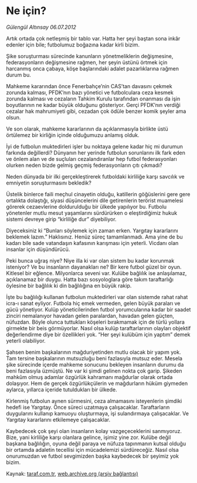 # Ne için?

*Gülengül Altınsay 06.07.2012*

<div class="yazi"><p>Artık ortada çok netleşmiş bir tablo var. Hatta her şeyi baştan sona inkâr edenler için bile; futbolumuz boğazına kadar kirli bizim.</p>
<p>Şike soruşturması sürecinde kanunların yönetmeliklerin değişmesine, federasyonların değişmesine rağmen, her şeyin üstünü örtmek için harcanmış onca çabaya, köşe başlarındaki adalet pazarlıklarına rağmen durum bu.</p>
<p>Mahkeme kararından önce Fenerbahçe’nin CAS’tan davasını çekmek zorunda kalması, PFDK’nın bazı yönetici ve futbolculara ceza kesmek zorunda kalması ve cezaların Tahkim Kurulu tarafından onanması da işin boyutlarının ne kadar büyük olduğunu gösteriyor. Gerçi PFDK’nın verdiği cezalar hak mahrumiyeti gibi, cezadan çok ödüle benzer komik şeyler ama olsun.</p>
<p>Ve son olarak, mahkeme kararlarının da açıklanmasıyla birlikte üstü örtülemez bir kirliğin içinde olduğumuzu anlamış olduk.</p>
<p>İyi de futbolun muktedirleri işler bu noktaya gelene kadar hiç mi durumun farkında değillerdi? Dünyanın her yerinde futbolun sorunlarını ilk fark eden ve önlem alan ve de suçluları cezalandıranlar hep futbol federasyonları olurken neden bizde gelmiş geçmiş federasyonların çıtı çıkmadı?</p>
<p>Neden dünyada bir ilki gerçekleştirerek futboldaki kirliliğe karşı savcılık ve emniyetin soruşturmasını bekledik?</p>
<p>Üstelik binlerce faili meçhul cinayetin olduğu, katillerin göğüslerini gere gere ortalıkta dolaştığı, siyasi düşüncelerini dile getirenlerin terörist muamelesi görerek cezaevlerine doldurulduğu bir ülkede yapılıyor bu. Futbolu yönetenler mutlu mesut yaşamlarını sürdürürken o eleştirdiğimiz hukuk sistemi devreye girip “kirliliğe dur” diyebiliyor.</p>
<p>Diyeceksiniz ki “Bunları söylemek için zaman erken. Yargıtay kararlarını beklemek lazım.” Haklısınız. Henüz süreç tamamlanmadı. Ama yine de bu kadarı bile sade vatandaşın kafasının karışması için yeterli. Vicdanı olan insanlar için düşündürücü.</p>
<p>Peki bunca uğraş niye? Niye illa ki var olan sistem bu kadar korunmak isteniyor? Ve bu insanların dayanakları ne? Bir kere futbol güzel bir oyun. Kitlesel bir eğlence. Milyonlarca seveni var. Kulübe bağlılık ise anlaşılamaz, açıklanamaz bir duygu. Hatta bazı sosyologlara göre takım taraftarlığı öylesine bir bağlılık ki din bağlılığına en büyük rakip.</p>
<p>İşte bu bağlılığı kullanan futbolun muktedirleri var olan sistemde rahat rahat icra-ı sanat eyliyor. Futbola hiç emek vermeden, gelen büyük paraları ve gücü yönetiyor. Kulüp yöneticilerinden futbol yorumcularına kadar bir saadet zinciri nemalanıyor havadan gelen paralardan, havadan gelen güçten, nüfuzdan. Böyle olunca tuttukları köşeleri bırakmamak için de türlü yollara girmekte bir beis görmüyorlar. Nasıl olsa kulüp taraftarlarının olayları objektif değerlendirme diye bir özellikleri yok. “Her şeyi kulübüm için yaptım” demek yeterli olabiliyor.</p>
<p>Şahsen benim başkalarının mağduriyetinden mutlu olacak bir yapım yok. Tam tersine başkalarının mutsuzluğu beni fazlasıyla mutsuz eder. Mesela şike sürecinde içerde mahkeme sonucunu bekleyen insanların durumu da beni fazlasıyla üzmüştü. Ne var ki şimdi gelinen nokta çok garip. Şikeden mahkûm olmuş adamlar özgürlük kahramanı mağdurlar olarak ortada dolaşıyor. Hem de gerçek özgürlükçülerin ve mağdurların hüküm giymeden aylarca, yıllarca içeride tutuldukları bir ülkede.</p>
<p>Kirlenmiş futbolun aynen sürmesini, ceza almamasını isteyenlerin şimdiki hedefi ise Yargıtay. Önce süreci uzatmaya çalışacaklar. Taraftarların duygularını kullanıp kamuoyu oluşturmaya, işi sulandırmaya çalışacaklar. Ve Yargıtay kararlarını etkilemeye çalışacaklar.</p>
<p>Kaybedecek çok şeyi olan insanların kolay vazgeçeceklerini sanmıyoruz. Bize, yani kirliliğe karşı olanlara gelince, işimiz yine zor. Kulübe değil başkana bağlılığın, oyuna değil paraya ve nüfuza tapınmanın kutsal olduğu bir ortamda adaletin tecellisi için mücadelemizi sürdüreceğiz. Nasıl olsa onurumuzdan ve futbol sevgimizden başka kaybedecek bir şeyimiz yok bizim.</p>
</div>

Kaynak: [taraf.com.tr](http://www.taraf.com.tr/gulengul-altinsay/makale-ne-icin.htm), [web.archive.org (arşiv bağlantısı)](http://web.archive.org/web/20130624075848/http://www.taraf.com.tr/gulengul-altinsay/makale-ne-icin.htm)
